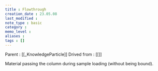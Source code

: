 ```yaml
---
title : Flowthrough
creation_date : 23.05.08
last_modified :
note_type : basic
category :
memo_level :
aliases : 
tags : []
---
```


Parent : [[_KnowledgeParticle]]
Drived from : [[]]

Material passing the column during sample loading (without being bound).